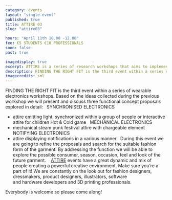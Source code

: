 ```yaml
---
category: events
layout: "single-event"
published: true
title: ATTIRE 03
slug: "attire03"

hours: "April 11th 10.00 -12.00"
fee: €5 STUDENTS €10 PROFESSIONALS
soon: false
past: true

imagedisplay: true
excerpt: ATTIRE is a series of research workshops that aims to implement various electronic principles into a fashion garment
description: FINDING THE RIGHT FIT is the third event within a series of wearable electronics workshops.
imagecredits: sml
---
```


FINDING THE RIGHT FIT is the third event within a series of wearable electronics workshops. Based on the ideas collected during the previous workshop we will present and discuss three functional concept proposals explored in detail:
 
SYNCHRONISED ELECTRONICS
- attire emitting light, synchronized within a group of people or interactive attire for children Hot & Cold game
 
MECHANICAL ELECTRONICS
- mechanical steam punk festival attire with chargeable element
 
NOTIFYING ELECTRONICS
- attire displaying notifications in a various manner
 
During this event we are going to refine the proposals and search for the suitable fashion form of the garment. By addressing the function we will be able to explore the possible consumer, season, occasion, feel and look of the future garment. 
 
[ATTIRE](http://attire.ie/) events have a great dynamic and mix of people creating a powerful creative environment. Make sure you’re a part of it! We are constantly on the look out for fashion designers, dressmakers, product designers, illustrators, software and hardware developers and 3D printing professionals.

Everybody is welcome so please come along!
